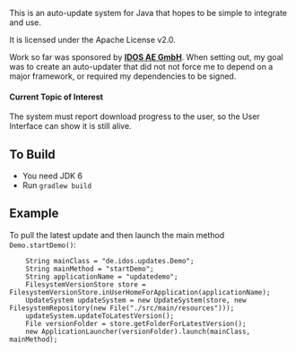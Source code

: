 This is an auto-update system for Java that hopes to be simple to integrate and use.

It is licensed under the Apache License v2.0.

Work so far was sponsored by **[IDOS AE GmbH](http://www.idos.de)**.
When setting out, my goal was to create an auto-updater that did not not force me to depend on a major framework, or required my dependencies to be signed.

#### Current Topic of Interest
The system must report download progress to the user, so the User Interface can show it is still alive.

## To Build
* You need JDK 6
* Run ``gradlew build``

## Example

To pull the latest update and then launch the main method ``Demo.startDemo()``:

```
    String mainClass = "de.idos.updates.Demo";
    String mainMethod = "startDemo";
    String applicationName = "updatedemo";
    FilesystemVersionStore store = FilesystemVersionStore.inUserHomeForApplication(applicationName);
    UpdateSystem updateSystem = new UpdateSystem(store, new FilesystemRepository(new File("./src/main/resources")));
    updateSystem.updateToLatestVersion();
    File versionFolder = store.getFolderForLatestVersion();
    new ApplicationLauncher(versionFolder).launch(mainClass, mainMethod);
```